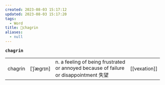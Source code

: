 ```yaml
---
created: 2023-08-03 15:17:12
updated: 2023-08-03 15:17:20
tags:
  - Word
title: 📖chagrin
aliases:
  - null
---
```


<pre><strong>chagrin</strong></pre>
|   |   |   |   |
|---|---|---|---|
|chagrin|[ˈʃægrɪn]|n. a feeling of being frustrated or annoyed because of failure or disappointment 失望|[[vexation]]|